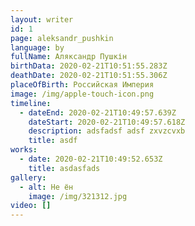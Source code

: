 ```yaml
---
layout: writer
id: 1
page: aleksandr_pushkin
language: by
fullName: Аляксандр Пушкін
birthData: 2020-02-21T10:51:55.283Z
deathDate: 2020-02-21T10:51:55.306Z
placeOfBirth: Российская Империя
image: /img/apple-touch-icon.png
timeline:
  - dateEnd: 2020-02-21T10:49:57.639Z
    dateStart: 2020-02-21T10:49:57.618Z
    description: adsfadsf adsf zxvzcvxb
    title: asdf
works:
  - date: 2020-02-21T10:49:52.653Z
    title: asdasfads
gallery:
  - alt: Не ён
    image: /img/321312.jpg
video: []
---
```


